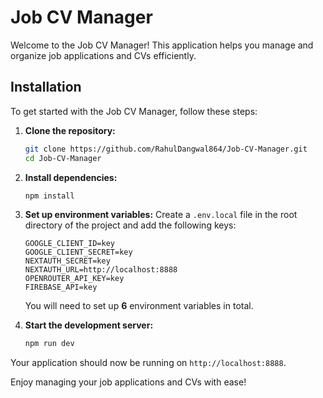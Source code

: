 # Job CV Manager

Welcome to the Job CV Manager! This application helps you manage and organize job applications and CVs efficiently.

## Installation

To get started with the Job CV Manager, follow these steps:

1. **Clone the repository:**
    ```bash
    git clone https://github.com/RahulDangwal864/Job-CV-Manager.git
    cd Job-CV-Manager
    ```

2. **Install dependencies:**
    ```bash
    npm install
    ```

3. **Set up environment variables:**
    Create a `.env.local` file in the root directory of the project and add the following keys:
    ```plaintext
    GOOGLE_CLIENT_ID=key
    GOOGLE_CLIENT_SECRET=key
    NEXTAUTH_SECRET=key
    NEXTAUTH_URL=http://localhost:8888
    OPENROUTER_API_KEY=key
    FIREBASE_API=key
    ```

    You will need to set up **6** environment variables in total.

4. **Start the development server:**
    ```bash
    npm run dev
    ```

Your application should now be running on `http://localhost:8888`.

Enjoy managing your job applications and CVs with ease!
